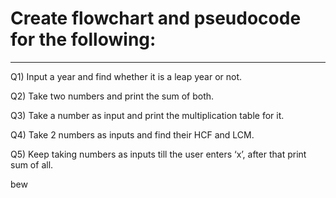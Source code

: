 # Create flowchart and pseudocode for the following:
----------------------------------------------------------------
Q1) Input a year and find whether it is a leap year or not.

Q2) Take two numbers and print the sum of both.

Q3) Take a number as input and print the multiplication table for it.

Q4) Take 2 numbers as inputs and find their HCF and LCM.

Q5) Keep taking numbers as inputs till the user enters ‘x’, after that print sum of all.


bew
